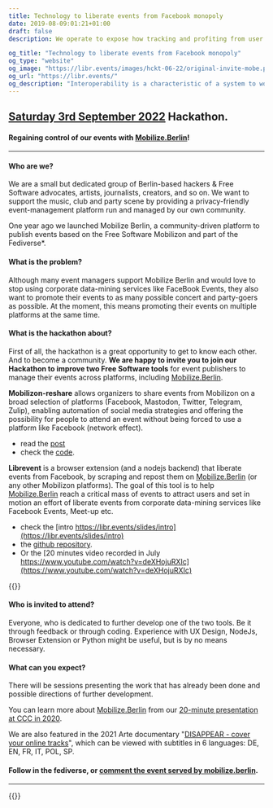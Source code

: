 ```yaml
---
title: Technology to liberate events from Facebook monopoly
date: 2019-08-09:01:21+01:00
draft: false
description: We operate to expose how tracking and profiting from user data had a negative impact on society, and develop proof of concept countermeasures

og_title: "Technology to liberate events from Facebook monopoly"
og_type: "website"
og_image: "https://libr.events/images/hckt-06-22/original-invite-mobe.png"
og_url: "https://libr.events/"
og_description: "Interoperability is a characteristic of a system to work with other systems - we would not wait for regulations, but react against Facebook walled garden."
---
```


## [Saturday 3rd September 2022](/hackathon-september-2022) Hackathon.

#### Regaining control of our events with [Mobilize.Berlin](http://mobilize.berlin/)!

---

#### Who are we?

We are a small but dedicated group of Berlin-based hackers & Free Software advocates, artists, journalists, creators, and so on. We want to support the music, club and party scene by providing a privacy-friendly event-management platform run and managed by our own community.

One year ago we launched Mobilize Berlin, a community-driven platform to publish events based on the Free Software Mobilizon and part of the Fediverse*.

#### What is the problem?

Although many event managers support Mobilize Berlin and would love to stop using corporate data-mining services like FaceBook Events, they also want to promote their events to as many possible concert and party-goers as possible. At the moment, this means promoting their events on multiple platforms at the same time.

#### What is the hackathon about?

First of all, the hackathon is a great opportunity to get to know each other. And to become a community. **We are happy to invite you to join our Hackathon to improve two Free Software tools** for event publishers to manage their events across platforms, including [Mobilize.Berlin](http://mobilize.berlin/).

**Mobilizon-reshare** allows organizers to share events from Mobilizon on a broad selection of platforms (Facebook, Mastodon, Twitter, Telegram, Zulip), enabling automation of social media strategies and offering the possibility for people to attend an event without being forced to use a platform like Facebook (network effect).
  * read the [post](https://write.as/simone-robutti/supercharge-your-events-using-mobilizon-and-mobilizon-reshare)
  * check the [code](https://github.com/Tech-Workers-Coalition-Italia/mobilizon-reshare).

**Librevent** is a browser extension (and a nodejs backend) that liberate events from Facebook, by scraping and repost them on [Mobilize.Berlin](http://mobilize.berlin/) (or any other Mobilizon platforms). The goal of this tool is to help [Mobilize.Berlin](http://mobilize.berlin/) reach a critical mass of events to attract users and set in motion an effort of liberate events from corporate data-mining services like Facebook Events, Meet-up etc.
  * check the [intro https://libr.events/slides/intro](https://libr.events/slides/intro)
  * the [github repository](https://github.com/tracking-exposed/librevent).
  * Or the [20 minutes video recorded in July https://www.youtube.com/watch?v=deXHojuRXIc](https://www.youtube.com/watch?v=deXHojuRXIc)


{{<bord-img href="/images/librevent-arch-0.3.jpg">}}

#### Who is invited to attend?

Everyone, who is dedicated to further develop one of the two tools. Be it through feedback or through coding. Experience with UX Design, NodeJs, Browser Extension or Python might be useful, but is by no means necessary.

#### What can you expect?

There will be sessions presenting the work that has already been done and possible directions of further development.

You can learn more about [Mobilize.Berlin](http://mobilize.berlin/) from our [20-minute presentation at CCC in 2020](https://media.ccc.de/v/r3c-oio-241-berlin-let-s-take-back-control-of-our-events-#t=0).

We are also featured in the 2021 Arte documentary "[DISAPPEAR - cover your online tracks](https://www.arte.tv/en/videos/100750-000-F/disappear/)", which can be viewed with subtitles in 6 languages: DE, EN, FR, IT, POL, SP.  

#### Follow in the fediverse, or [comment the event served by mobilize.berlin](https://mobilize.berlin/events/d573f9fd-016a-4859-8410-db6732e86d08#comments).

---

{{<librevent-extension>}}
